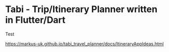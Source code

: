 # Tabi - Trip/Itinerary Planner written in Flutter/Dart

Test

https://markus-uk.github.io/tabi_travel_planner/docs/ItineraryAppIdeas.html

